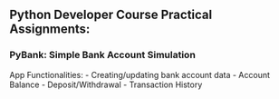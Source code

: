 ## Python Developer Course Practical Assignments:
###   PyBank: Simple Bank Account Simulation
App Functionalities: - Creating/updating bank account data
                                 - Account Balance
                                 - Deposit/Withdrawal
                                 - Transaction History
             
